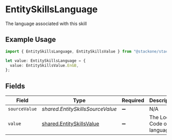 # EntitySkillsLanguage

The language associated with this skill

## Example Usage

```typescript
import { EntitySkillsLanguage, EntitySkillsValue } from "@stackone/stackone-client-ts/sdk/models/shared";

let value: EntitySkillsLanguage = {
  value: EntitySkillsValue.EnGB,
};
```

## Fields

| Field                                                                       | Type                                                                        | Required                                                                    | Description                                                                 | Example                                                                     |
| --------------------------------------------------------------------------- | --------------------------------------------------------------------------- | --------------------------------------------------------------------------- | --------------------------------------------------------------------------- | --------------------------------------------------------------------------- |
| `sourceValue`                                                               | *shared.EntitySkillsSourceValue*                                            | :heavy_minus_sign:                                                          | N/A                                                                         |                                                                             |
| `value`                                                                     | [shared.EntitySkillsValue](../../../sdk/models/shared/entityskillsvalue.md) | :heavy_minus_sign:                                                          | The Locale Code of the language                                             | en_GB                                                                       |